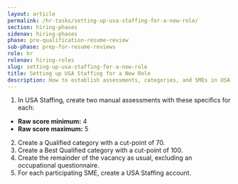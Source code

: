 ```yaml
---
layout: article
permalink: /hr-tasks/setting-up-usa-staffing-for-a-new-role/
section: hiring-phases
sidenav: hiring-phases
phase: pre-qualification-resume-review
sub-phase: prep-for-resume-reviews
role: hr
rolenav: hiring-roles
slug: setting-up-usa-staffing-for-a-new-role
title: Setting up USA Staffing for a New Role
description: How to establish assessments, categories, and SMEs in USA Staffing.
---
```


1.  In USA Staffing, create two manual assessments with these specifics for each:
  -   **Raw score minimum:** 4
  -   **Raw score maximum:** 5
2.  Create a Qualified category with a cut-point of 70.
3.  Create a Best Qualified category with a cut-point of 100.
4.  Create the remainder of the vacancy as usual, excluding an occupational questionnaire.
5.  For each participating SME, create a USA Staffing account.
